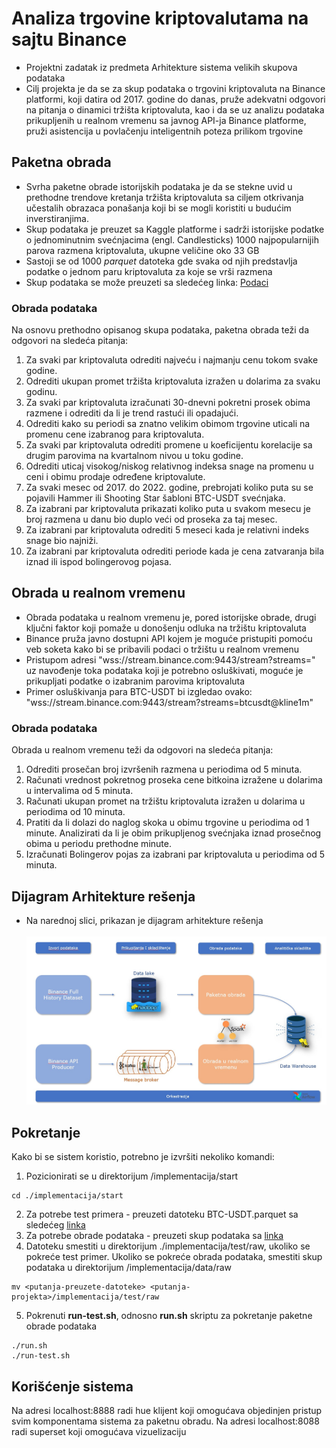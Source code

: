 # Analiza trgovine kriptovalutama na sajtu Binance

- Projektni zadatak iz predmeta Arhitekture sistema velikih skupova podataka
- Cilj projekta je da se za skup podataka o trgovini kriptovaluta na Binance platformi, koji datira od 2017. godine do danas, pruže adekvatni odgovori na pitanja o dinamici tržišta kriptovaluta, kao i da se uz analizu podataka prikupljenih u realnom vremenu sa javnog
API-ja Binance platforme, pruži asistencija u povlačenju inteligentnih poteza prilikom trgovine

## Paketna obrada 
- Svrha paketne obrade istorijskih podataka je da se stekne uvid u prethodne trendove kretanja tržišta kriptovaluta sa ciljem otkrivanja učestalih obrazaca ponašanja koji bi se mogli koristiti u budućim inverstiranjima.
- Skup podataka je preuzet sa Kaggle platforme i sadrži istorijske podatke o jednominutnim svećnjacima (engl. Candlesticks) 1000 najpopularnijih parova razmena kriptovaluta, ukupne veličine oko 33 GB
- Sastoji se od 1000 _parquet_ datoteka gde svaka od njih predstavlja podatke o jednom paru kriptovaluta za koje se vrši razmena
- Skup podataka se može preuzeti sa sledećeg linka: [Podaci](https://www.kaggle.com/datasets/jorijnsmit/binance-full-history)

### Obrada podataka 
Na osnovu prethodno opisanog skupa podataka, paketna obrada teži da odgovori na sledeća pitanja:
1.	Za svaki par kriptovaluta odrediti najveću i najmanju cenu tokom svake godine.
2.	Odrediti ukupan promet tržišta kriptovaluta izražen u dolarima za svaku godinu.
3.	Za svaki par kriptovaluta izračunati 30-dnevni pokretni prosek obima razmene i odrediti da li je trend rastući ili opadajući.
4.	Odrediti kako su periodi sa znatno velikim obimom trgovine uticali na promenu cene izabranog para kriptovaluta.
5.	Za svaki par kriptovaluta odrediti promene u koeficijentu korelacije sa drugim parovima na kvartalnom nivou u toku godine.
6.	Odrediti uticaj visokog/niskog relativnog indeksa snage na promenu u ceni i obimu prodaje određene kriptovalute.
7.	Za svaki mesec od 2017. do 2022. godine, prebrojati koliko puta su se pojavili Hammer ili Shooting Star šabloni BTC-USDT svećnjaka.
8.	Za izabrani par kriptovaluta prikazati koliko puta u svakom mesecu je broj razmena u danu bio duplo veći od proseka za taj mesec.
9.	Za izabrani par kriptovaluta odrediti 5 meseci kada je relativni indeks snage bio najniži.
10.	Za izabrani par kriptovaluta odrediti periode kada je cena zatvaranja bila iznad ili ispod bolingerovog pojasa.
 

## Obrada u realnom vremenu 
- Obrada podataka u realnom vremenu je, pored istorijske obrade, drugi ključni faktor koji pomaže u donošenju odluka na tržištu kriptovaluta
- Binance pruža javno dostupni API kojem je moguće pristupiti pomoću veb soketa kako bi se pribavili podaci o tržištu u realnom vremenu
- Pristupom adresi "wss://stream.binance.com:9443/stream?streams=" uz navođenje toka podataka koji je potrebno osluškivati, moguće je prikupljati podatke o izabranim parovima kriptovaluta
- Primer osluškivanja para BTC-USDT bi izgledao ovako: "wss://stream.binance.com:9443/stream?streams=btcusdt@kline1m"

### Obrada podataka
Obrada u realnom vremenu teži da odgovori na sledeća pitanja:
1.	Odrediti prosečan broj izvršenih razmena u periodima od 5 minuta.
2.	Računati vrednost pokretnog proseka cene bitkoina izražene u dolarima u intervalima od 5 minuta.
3.	Računati ukupan promet na tržištu kriptovaluta izražen u dolarima u periodima od 10 minuta.
4.	Pratiti da li dolazi do naglog skoka u obimu trgovine u periodima od 1 minute. Analizirati da li je obim prikupljenog svećnjaka iznad prosečnog obima u periodu prethodne minute.
5.	Izračunati Bolingerov pojas za izabrani par kriptovaluta u periodima od 5 minuta.
 
## Dijagram Arhitekture rešenja
- Na narednoj slici, prikazan je dijagram arhitekture rešenja
  <br></br>
  ![slika](./specifikacija/Arhitektura.jpg)


## Pokretanje 
Kako bi se sistem koristio, potrebno je izvršiti nekoliko komandi:
1) Pozicionirati se u direktorijum /implementacija/start
```
cd ./implementacija/start
```
2) Za potrebe test primera - preuzeti datoteku BTC-USDT.parquet sa sledećeg [linka](https://drive.google.com/file/d/1tkZISQzd92eLgWNzMrnsYJUlJPizKyh6/view?usp=drive_link)
3) Za potrebe obrade podataka - preuzeti skup podataka sa [linka](https://www.kaggle.com/datasets/jorijnsmit/binance-full-history)
4) Datoteku smestiti u direktorijum ./implementacija/test/raw, ukoliko se pokreće test primer. Ukoliko se pokreće obrada podataka, smestiti skup podataka u direktorijum /implementacija/data/raw
```
mv <putanja-preuzete-datoteke> <putanja-projekta>/implementacija/test/raw
```
5) Pokrenuti **run-test.sh**, odnosno **run.sh** skriptu za pokretanje paketne obrade podataka
```
./run.sh
./run-test.sh 
```

## Korišćenje sistema 
Na adresi localhost:8888 radi hue klijent koji omogućava objedinjen pristup svim komponentama sistema za paketnu obradu.
Na adresi localhost:8088 radi superset koji omogućava vizuelizaciju 

